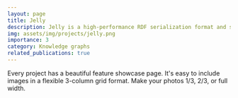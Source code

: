 ```yaml
---
layout: page
title: Jelly
description: Jelly is a high-performance RDF serialization format and streaming protocol
img: assets/img/projects/jelly.png
importance: 3
category: Knowledge graphs
related_publications: true
---
```


Every project has a beautiful feature showcase page.
It's easy to include images in a flexible 3-column grid format.
Make your photos 1/3, 2/3, or full width.
